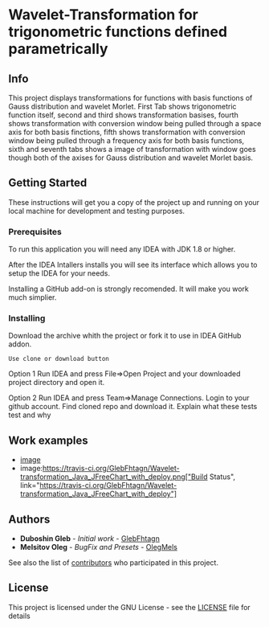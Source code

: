 # Wavelet-Transformation for trigonometric functions defined parametrically
## Info
This project displays transformations for functions with basis functions of Gauss distribution and wavelet Morlet. First Tab shows trigonometric function itself, second and third shows transformation basises, fourth shows transformation with conversion window being pulled through a space axis for both basis finctions, fifth shows transformation with conversion window being pulled through a frequency axis for both basis functions, sixth and seventh tabs shows a image of transformation with window goes though both of the axises for Gauss distribution and wavelet Morlet basis.

## Getting Started

These instructions will get you a copy of the project up and running on your local machine for development and testing purposes. 

### Prerequisites

To run this application you will need any IDEA with JDK 1.8 or higher.

After the IDEA Intallers installs you will see its interface which allows you to setup the IDEA for your needs.

Installing a GitHub add-on is strongly recomended. It will make you work much simplier.

### Installing

Download the archive whith the project or fork it to use in IDEA GitHub addon.
```
Use clone or download button
```

Option 1
Run IDEA and press File=>Open Project and your downloaded project directory and open it.

Option 2
Run IDEA and press Team=>Manage Connections.
Login to your github account.
Find cloned repo and download it.
Explain what these tests test and why




## Work examples

* [image](https://pp.userapi.com/c846523/v846523964/2e315/Id2fq-EebGg.jpg)
* image:https://travis-ci.org/GlebFhtagn/Wavelet-transformation_Java_JFreeChart_with_deploy.png["Build Status", link="https://travis-ci.org/GlebFhtagn/Wavelet-transformation_Java_JFreeChart_with_deploy"]

## Authors
* **Duboshin Gleb** - *Initial work* - [GlebFhtagn](https://github.com/GlebFhtagn)
* **Melsitov Oleg** - *BugFix and Presets* - [OlegMels](https://github.com/OlegMels)

See also the list of [contributors](https://github.com/GlebFhtagn/Wavelet-transformation_Java_JFreeChart_with_deploy/contributors) who participated in this project.

## License

This project is licensed under the GNU License - see the [LICENSE](LICENSE) file for details